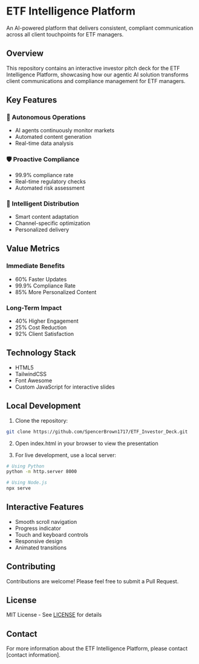 # ETF Intelligence Platform

An AI-powered platform that delivers consistent, compliant communication across all client touchpoints for ETF managers.

## Overview

This repository contains an interactive investor pitch deck for the ETF Intelligence Platform, showcasing how our agentic AI solution transforms client communications and compliance management for ETF managers.

## Key Features

### 🤖 Autonomous Operations
- AI agents continuously monitor markets
- Automated content generation
- Real-time data analysis

### 🛡️ Proactive Compliance
- 99.9% compliance rate
- Real-time regulatory checks
- Automated risk assessment

### 🔄 Intelligent Distribution
- Smart content adaptation
- Channel-specific optimization
- Personalized delivery

## Value Metrics

### Immediate Benefits
- 60% Faster Updates
- 99.9% Compliance Rate
- 85% More Personalized Content

### Long-Term Impact
- 40% Higher Engagement
- 25% Cost Reduction
- 92% Client Satisfaction

## Technology Stack

- HTML5
- TailwindCSS
- Font Awesome
- Custom JavaScript for interactive slides

## Local Development

1. Clone the repository:
```bash
git clone https://github.com/SpencerBrown1717/ETF_Investor_Deck.git
```

2. Open index.html in your browser to view the presentation

3. For live development, use a local server:
```bash
# Using Python
python -m http.server 8000

# Using Node.js
npx serve
```

## Interactive Features

- Smooth scroll navigation
- Progress indicator
- Touch and keyboard controls
- Responsive design
- Animated transitions

## Contributing

Contributions are welcome! Please feel free to submit a Pull Request.

## License

MIT License - See [LICENSE](LICENSE) for details

## Contact

For more information about the ETF Intelligence Platform, please contact [contact information]. 